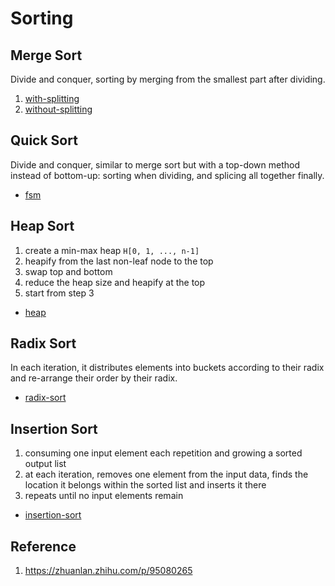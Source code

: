 # Sorting

## Merge Sort

Divide and conquer, sorting by merging from the smallest part after dividing.

1. [with-splitting](../src/merge_sort.py)
2. [without-splitting](../src/merge_sort_fsm.py)

## Quick Sort

Divide and conquer, similar to merge sort but with a top-down method instead of bottom-up: sorting when dividing, and splicing all together finally.

* [fsm](../src/quick_sort.py)

## Heap Sort

1. create a min-max heap `H[0, 1, ..., n-1]`
2. heapify from the last non-leaf node to the top
3. swap top and bottom
4. reduce the heap size and heapify at the top
4. start from step 3

* [heap](../src/heap_sort.py)

## Radix Sort

In each iteration, it distributes elements into buckets according to their radix and re-arrange their order by their radix.

* [radix-sort](../src/radix_sort.py)

## Insertion Sort

1. consuming one input element each repetition and growing a sorted output list
2. at each iteration, removes one element from the input data, finds the location it belongs within the sorted list and inserts it there
3. repeats until no input elements remain

* [insertion-sort](../src/insertion_sort.py)

## Reference

1. https://zhuanlan.zhihu.com/p/95080265
